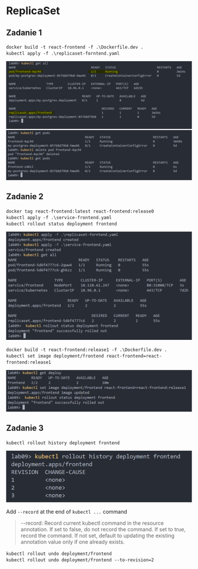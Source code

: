 # ReplicaSet

## Zadanie 1
`docker build -t react-frontend -f .\Dockerfile.dev .` <br />
`kubectl apply -f .\replicaset-forntend.yaml` <br />

![ScreenShot](zad1.PNG) <br/>
![ScreenShot](zad1-pod.PNG) <br/>

## Zadanie 2
`docker tag react-frontend:latest react-frontend:release0` <br/>
`kubectl apply -f .\service-frontend.yaml` <br />
`kubectl rollout status deployment frontend` <br />

![ScreenShot](zad2-deployment-status.PNG) <br/>

`docker build -t react-frontend:release1 -f .\Dockerfile.dev .` <br />
`kubectl set image deployment/frontend react-frontend=react-frontend:release1` <br />

![ScreenShot](zad2-update-image.PNG) <br/>

## Zadanie 3
`kubectl rollout history deployment frontend` <br />

![ScreenShot](zad3-history.PNG) <br/>

Add `--record` at the end of `kubectl ...` command
 > --record: Record current kubectl command in the resource annotation. If set to false, do not record the command. If set to true, record the command. If not set, default to updating the existing annotation value only if one already exists.

`kubectl rollout undo deployment/frontend` <br />
`kubectl rollout undo deployment/frontend --to-revision=2` <br />
